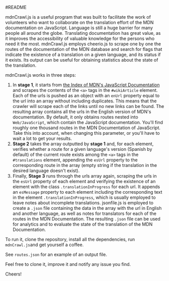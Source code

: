 #README

mdnCrawl.js is a useful program that was built to facilitate the work of volunteers who want to collaborate on the translation effort of the MDN documentation on JavaScript. Language is still a huge barrier for many people all around the globe. Translating documentation has great value, as it improves the accessibility of valuable knowledge for the persons who need it the most.
mdnCrawl.js employs cheerio.js to scrape one by one the routes of the documentation of the MDN database and search for flags that indicate the existence of a translation on a given language, and its status if it exists. Its output can be useful for obtaining statistics about the state of the translation.

mdnCrawl.js works in three steps:

1. In **stage 1**, it starts from [the Index of MDN's JavaScript Documentation](https://developer.mozilla.org/en/docs/Web/JavaScript) and scrapes the contents of the `<a>` tags in the `#wikiArticle` element. Each of the urls is pushed as an object with an `enUrl` property equal to the url into an array without including duplicates. This means that the crawler will scrape each of the links until no new links can be found. The resulting array contains all the urls in the English version of MDN's documentation. By default, it only obtains routes nested into `Web/JavaScript`, which contain the JavaScript documentation. You'll find roughly one thousand routes in the MDN Documentation of JavaScript. Take this into account, when changing this parameter, or you'll have to wait a lot to get your results.
2. **Stage 2** takes the array outputted by **stage 1** and, for each element, verifies whether a route for a given language's version (Spanish by default) of the current route exists among the `<a>` tags in the `#translations` element, appending the `esUrl` property to the corresponding route in the array (empty string if the translation in the desired language doesn't exist).
3. Finally, **Stage 3** runs through the urls array again, scraping the urls in the `esUrl` property of each element and verifying the existence of an element with the class `.translationInProgress` for each url. It appends an `esMessage` property to each element including the corresponding text in the element `.translationInProgress`, which is usually employed to leave notes about incomplete translations. jsonfile.js is employed to create a `.json` file containing the data in the array with the url in English and another language, as well as notes for translators for each of the routes in the MDN Documentation. The resulting `.json` file can be used for analytics and to evaluate the state of the translation of the MDN Documentation.

To run it, clone the repository, install all the dependencies, run `mdnCrawl.js`and get yourself a coffee.

See `routes.json` for an example of an output file.

Feel free to clone it, improve it and notify any issue you find.

Cheers!
